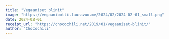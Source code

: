 ```yaml
---
title: "Vegaaniset blinit"
image: "https://vegaanibotti.lauravuo.me/2024/02/2024-02-01_small.png"
date: 2024-02-01
receipt_url: "https://chocochili.net/2019/01/vegaaniset-blinit/"
author: "Chocochili"
---
```

